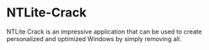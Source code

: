 # NTLite-Crack
NTLite Crack is an impressive application that can be used to create personalized and optimized Windows by simply removing all.
